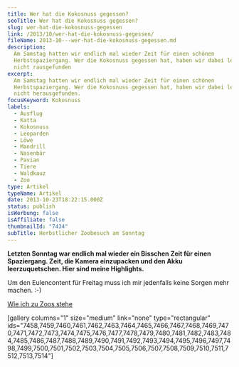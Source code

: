 ```yaml
---
title: Wer hat die Kokosnuss gegessen?
seoTitle: Wer hat die Kokosnuss gegessen?
slug: wer-hat-die-kokosnuss-gegessen
link: /2013/10/wer-hat-die-kokosnuss-gegessen/
fileName: 2013-10---wer-hat-die-kokosnuss-gegessen.md
description:
  Am Samstag hatten wir endlich mal wieder Zeit für einen schönen
  Herbstspaziergang. Wer die Kokosnuss gegessen hat, haben wir dabei leider
  nicht rausgefunden
excerpt:
  Am Samstag hatten wir endlich mal wieder Zeit für einen schönen
  Herbstspaziergang. Wer die Kokosnuss gegessen hat, haben wir dabei leider
  nicht herausgefunden.
focusKeyword: Kokosnuss
labels:
  - Ausflug
  - Katta
  - Kokosnuss
  - Leoparden
  - Löwe
  - Mandrill
  - Nasenbär
  - Pavian
  - Tiere
  - Waldkauz
  - Zoo
type: Artikel
typeName: Artikel
date: 2013-10-23T18:22:15.000Z
status: publish
isWerbung: false
isAffiliate: false
thumbnailId: "7434"
subTitle: Herbstlicher Zoobesuch am Sonntag
---
```


<b>Letzten Sonntag war endlich mal wieder ein Bisschen Zeit für einen
Spaziergang. Zeit, die Kamera einzupacken und den Akku leerzuquetschen. Hier
sind meine Highlights.</b>

Um den Eulencontent für Freitag muss ich mir jedenfalls keine Sorgen mehr
machen. :-)

<a href="http://cardamonchai.com/2015/04/wie-ich-zu-zoos-stehe/">Wie ich zu Zoos
stehe</a>

[gallery columns="1" size="medium" link="none" type="rectangular"
ids="7458,7459,7460,7461,7462,7463,7464,7465,7466,7467,7468,7469,7470,7471,7472,7473,7474,7475,7476,7477,7478,7479,7480,7481,7482,7483,7484,7485,7486,7487,7488,7489,7490,7491,7492,7493,7494,7495,7496,7497,7498,7499,7500,7501,7502,7503,7504,7505,7506,7507,7508,7509,7510,7511,7512,7513,7514"]
